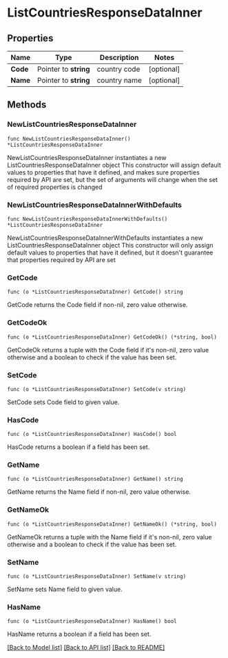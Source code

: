 # ListCountriesResponseDataInner

## Properties

Name | Type | Description | Notes
------------ | ------------- | ------------- | -------------
**Code** | Pointer to **string** | country code | [optional] 
**Name** | Pointer to **string** | country name | [optional] 

## Methods

### NewListCountriesResponseDataInner

`func NewListCountriesResponseDataInner() *ListCountriesResponseDataInner`

NewListCountriesResponseDataInner instantiates a new ListCountriesResponseDataInner object
This constructor will assign default values to properties that have it defined,
and makes sure properties required by API are set, but the set of arguments
will change when the set of required properties is changed

### NewListCountriesResponseDataInnerWithDefaults

`func NewListCountriesResponseDataInnerWithDefaults() *ListCountriesResponseDataInner`

NewListCountriesResponseDataInnerWithDefaults instantiates a new ListCountriesResponseDataInner object
This constructor will only assign default values to properties that have it defined,
but it doesn't guarantee that properties required by API are set

### GetCode

`func (o *ListCountriesResponseDataInner) GetCode() string`

GetCode returns the Code field if non-nil, zero value otherwise.

### GetCodeOk

`func (o *ListCountriesResponseDataInner) GetCodeOk() (*string, bool)`

GetCodeOk returns a tuple with the Code field if it's non-nil, zero value otherwise
and a boolean to check if the value has been set.

### SetCode

`func (o *ListCountriesResponseDataInner) SetCode(v string)`

SetCode sets Code field to given value.

### HasCode

`func (o *ListCountriesResponseDataInner) HasCode() bool`

HasCode returns a boolean if a field has been set.

### GetName

`func (o *ListCountriesResponseDataInner) GetName() string`

GetName returns the Name field if non-nil, zero value otherwise.

### GetNameOk

`func (o *ListCountriesResponseDataInner) GetNameOk() (*string, bool)`

GetNameOk returns a tuple with the Name field if it's non-nil, zero value otherwise
and a boolean to check if the value has been set.

### SetName

`func (o *ListCountriesResponseDataInner) SetName(v string)`

SetName sets Name field to given value.

### HasName

`func (o *ListCountriesResponseDataInner) HasName() bool`

HasName returns a boolean if a field has been set.


[[Back to Model list]](../README.md#documentation-for-models) [[Back to API list]](../README.md#documentation-for-api-endpoints) [[Back to README]](../README.md)


